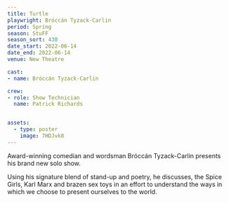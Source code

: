 ```yaml
---
title: Turtle
playwright: Bróccán Tyzack-Carlin
period: Spring
season: StuFF
season_sort: 430
date_start: 2022-06-14
date_end: 2022-06-14
venue: New Theatre 

cast: 
- name: Bróccán Tyzack-Carlin

crew:
- role: Show Technician
  name: Patrick Richards


assets:
  - type: poster
    image: 7HDJvk8
---
```


Award-winning comedian and wordsman Bróccán Tyzack-Carlin presents his brand new solo show.
 
 Using his signature blend of stand-up and poetry, he discusses, the Spice Girls, Karl Marx and brazen sex toys in an effort to understand the ways in which we choose to present ourselves to the world.
